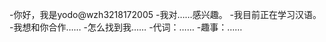 -你好，我是yodo@wzh3218172005
-我对……感兴趣。
-我目前正在学习汉语。
-我想和你合作……
-怎么找到我……
-代词：……
-趣事：……

<!---
wzh3218172005/wzh3218172005是一个特殊的存储库，因为它的'README. Mdbioldmaw（这个文件）出现在您的GitHub配置文件中。
您可以单击预览链接查看更改。
--->
